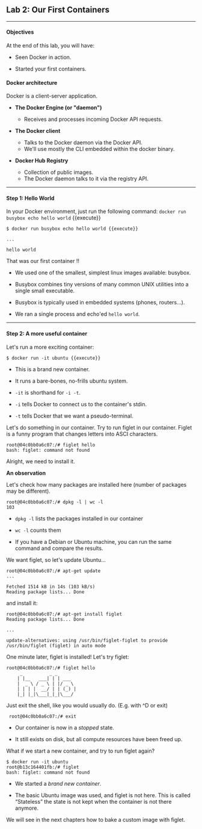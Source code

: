 ## Lab 2: Our First Containers

--------

#### Objectives

At the end of this lab, you will have:

-   Seen Docker in action.

-   Started your first containers.

#### Docker architecture

Docker is a client-server application.

-   **The Docker Engine (or "daemon")**

    - Receives and processes incoming Docker API requests.

-   **The Docker client**

    - Talks to the Docker daemon via the Docker API.
    - We'll use mostly the CLI embedded within the docker binary.

-   **Docker Hub Registry**

    - Collection of public images.
    - The Docker daemon talks to it via the registry API.

--------

#### Step 1: Hello World

In your Docker environment, just run the following command:
`docker run busybox echo hello world`  {{execute}}

```
$ docker run busybox echo hello world {{execute}}

...

hello world
```
That was our first container !!

-   We used one of the smallest, simplest linux images available: busybox.

-   Busybox combines tiny versions of many common UNIX utilities into a single small executable.

-   Busybox is typically used in embedded systems (phones, routers...).

-   We ran a single process and echo'ed `hello world`.

--------

#### Step 2: A more useful container

Let's run a more exciting container:
```
$ docker run -it ubuntu {{execute}}
```
-   This is a brand new container.

-   It runs a bare-bones, no-frills ubuntu system.

- `-it` is shorthand for `-i -t`.

-   `-i` tells Docker to connect us to the container's stdin.

-   `-t` tells Docker that we want a pseudo-terminal.


Let's do something in our container. Try to run figlet in our container. Figlet is a funny program that changes letters into ASCI characters.

```
root@04c0bb0a6c07:/# figlet hello
bash: figlet: command not found
```
Alright, we need to install it.

**An observation**

Let's check how many packages are installed here (number of packages may be different).
```
root@04c0bb0a6c07:/# dpkg -l | wc -l 
103
```
- `dpkg -l` lists the packages installed in our container

- `wc -l` counts them

- If you have a Debian or Ubuntu machine, you can run the same command and compare the results.

We want figlet, so let's update Ubuntu... 
```
root@04c0bb0a6c07:/# apt-get update
...

Fetched 1514 kB in 14s (103 kB/s) 
Reading package lists... Done
```

and install it:

```
root@04c0bb0a6c07:/# apt-get install figlet
Reading package lists... Done

...

update-alternatives: using /usr/bin/figlet-figlet to provide /usr/bin/figlet (figlet) in auto mode
```
One minute later, figlet is installed! Let's try figlet:
```
root@04c0bb0a6c07:/# figlet hello
     _          _ _
    | |__   ___| | | ___
    |  _ \ / _ \ | |/ _ \
    | | | |  __/ | | (_) |
    |_| |_|\___|_|_|\___/
```

Just exit the shell, like you would usually do.
(E.g. with ^D or exit)

```
 root@04c0bb0a6c07:/# exit
```
-   Our container is now in a *stopped* state.

-   It still exists on disk, but all compute resources have been freed up.


What if we start a new container, and try to run figlet again?
```
$ docker run -it ubuntu 
root@b13c164401fb:/# figlet 
bash: figlet: command not found
```
-   We started a *brand new container*.

-   The basic Ubuntu image was used, and figlet is not here. This is called “Stateless” the state is not kept when the container is not there anymore.
 
We will see in the next chapters how to bake a custom image with figlet.
